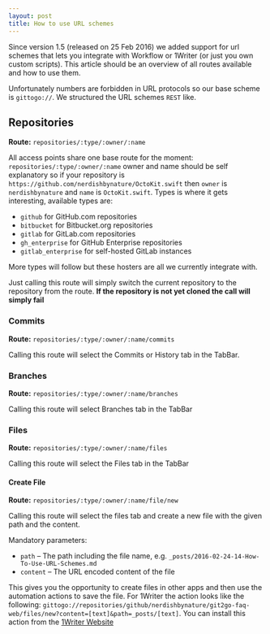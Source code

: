 ```yaml
---
layout: post
title: How to use URL schemes
---
```


Since version 1.5 (released on 25 Feb 2016) we added support for url schemes that lets you integrate with Workflow or 1Writer (or just you own custom scripts). This article should be an overview of all routes available and how to use them.

Unfortunately numbers are forbidden in URL protocols so our base scheme is `gittogo://`. We structured the URL schemes `REST` like.

## Repositories
**Route:** `repositories/:type/:owner/:name`

All access points share one base route for the moment: `repositories/:type/:owner/:name` owner and name should be self explanatory so if your repository is `https://github.com/nerdishbynature/OctoKit.swift` then `owner` is `nerdishbynature` and `name` is `OctoKit.swift`.
Types is where it gets interesting, available types are:

* `github` for GitHub.com repositories
* `bitbucket` for Bitbucket.org repositories
* `gitlab` for GitLab.com repositories
* `gh_enterprise` for GitHub Enterprise repositories
* `gitlab_enterprise` for self-hosted GitLab instances

More types will follow but these hosters are all we currently integrate with.

Just calling this route will simply switch the current repository to the repository from the route. **If the repository is not yet cloned the call will simply fail**

### Commits
**Route:** `repositories/:type/:owner/:name/commits`

Calling this route will select the Commits or History tab in the TabBar.

### Branches
**Route:** `repositories/:type/:owner/:name/branches`

Calling this route will select Branches tab in the TabBar

### Files
**Route:** `repositories/:type/:owner/:name/files`

Calling this route will select the Files tab in the TabBar

#### Create File
**Route:** `repositories/:type/:owner/:name/file/new`

Calling this route will select the files tab and create a new file with the given path and the content.

Mandatory parameters:

* `path` – The path including the file name, e.g. `_posts/2016-02-24-14-How-To-Use-URL-Schemes.md`
* `content` – The URL encoded content of the file

This gives you the opportunity to create files in other apps and then use the automation actions to save the file. For 1Writer the action looks like the following: `gittogo://repositories/github/nerdishbynature/git2go-faq-web/files/new?content=[text]&path=_posts/[text]`. You can install this action from the [1Writer Website](http://1writerapp.com/action/cc29f)